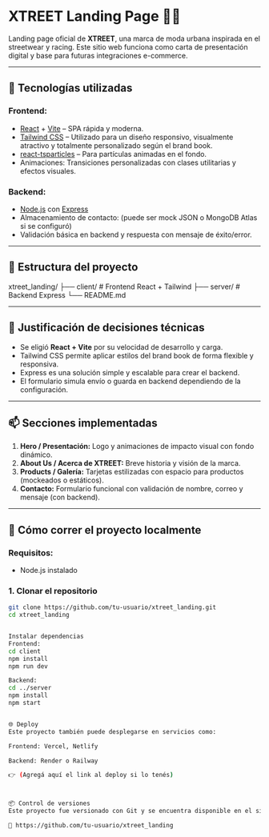 # XTREET Landing Page 🧢🔥

Landing page oficial de **XTREET**, una marca de moda urbana inspirada en el streetwear y racing. Este sitio web funciona como carta de presentación digital y base para futuras integraciones e-commerce.

---

## 🚀 Tecnologías utilizadas

### Frontend:
- [React](https://reactjs.org/) + [Vite](https://vitejs.dev/) – SPA rápida y moderna.
- [Tailwind CSS](https://tailwindcss.com/) – Utilizado para un diseño responsivo, visualmente atractivo y totalmente personalizado según el brand book.
- [react-tsparticles](https://github.com/matteobruni/tsparticles) – Para partículas animadas en el fondo.
- Animaciones: Transiciones personalizadas con clases utilitarias y efectos visuales.

### Backend:
- [Node.js](https://nodejs.org/) con [Express](https://expressjs.com/)
- Almacenamiento de contacto: (puede ser mock JSON o MongoDB Atlas si se configuró)
- Validación básica en backend y respuesta con mensaje de éxito/error.

---

## 🧩 Estructura del proyecto
xtreet_landing/
├── client/ # Frontend React + Tailwind
├── server/ # Backend Express
└── README.md


---

## 📝 Justificación de decisiones técnicas

- Se eligió **React + Vite** por su velocidad de desarrollo y carga.
- Tailwind CSS permite aplicar estilos del brand book de forma flexible y responsiva.
- Express es una solución simple y escalable para crear el backend.
- El formulario simula envío o guarda en backend dependiendo de la configuración.

---

## 📫 Secciones implementadas

1. **Hero / Presentación:** Logo y animaciones de impacto visual con fondo dinámico.
2. **About Us / Acerca de XTREET:** Breve historia y visión de la marca.
3. **Products / Galería:** Tarjetas estilizadas con espacio para productos (mockeados o estáticos).
4. **Contacto:** Formulario funcional con validación de nombre, correo y mensaje (con backend).

---

## 🧪 Cómo correr el proyecto localmente

### Requisitos:
- Node.js instalado

### 1. Clonar el repositorio

```bash
git clone https://github.com/tu-usuario/xtreet_landing.git
cd xtreet_landing


Instalar dependencias
Frontend:
cd client
npm install
npm run dev

Backend:
cd ../server
npm install
npm start


🌐 Deploy
Este proyecto también puede desplegarse en servicios como:

Frontend: Vercel, Netlify

Backend: Render o Railway

👉 (Agregá aquí el link al deploy si lo tenés)



📦 Control de versiones
Este proyecto fue versionado con Git y se encuentra disponible en el siguiente repositorio:

🔗 https://github.com/tu-usuario/xtreet_landing